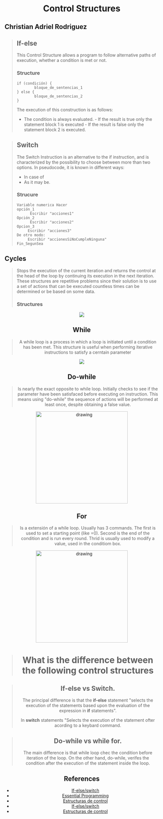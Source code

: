 

# <center>  Control Structures 
## Christian Adriel Rodriguez
> ## If-else 
>This Control Structure allows a program to follow alternative paths of execution, whether a condition is met or not.
>
> ### **Structure**
> 
>     if (condición) {
>             bloque_de_sentencias_1
>     } else {
>             bloque_de_sentencias_2
>     }
>     
>    The execution of this construction is as follows:
>    - The condition is always evaluated.
         -  If the result is true only the statement block 1 is executed
         -  If the result is false only the statement block 2 is executed.

> ## Switch 
> The Switch Instruction is an alternative to the if instruction, and is characterized by the possibility to choose between more than two options. In pseudocode, it is known in different ways:
> - In case of
> - As it may be. 
>
> ### **Strucure**
>
>     Variable numerica Hacer
>     opción_1
>           Escribir "acciones1"
>     Opción_2
>           Escribir "acciones2"
>     Opcion_3
>          Escribir "acciones3"
>     De otro modo:
>          Escribir "accionesSiNoCumpleNinguna"
>     Fin_SegunSea


## Cycles 
>Stops the execution of the current iteration and returns the
control at the head of the loop by continuing its execution in the
next iteration.
These structures are repetitive problems since their solution is to use a set of actions that can be executed countless times can be determined or be based on some data.
>
> ### **Structures**
<center>
 <img src="https://sites.google.com/site/programmersuni/_/rsrc/1465345632564/estructura-de-control-repetitiva/rep.PNG?height=161&width=200"><br> 
<center>

## While 
> A while loop is a process in which a loop is initiated until a condition has been met. This structure is useful when performing iterative instructions to satisfy a cerntain parameter
 
<center>
 <img src="https://www.guru99.com/images/1/020819_0538_CLoopsForW1.png"><br> 
<center>


## Do-while
> Is nearly the exact opposite to while loop. Initially checks to see if the parameter have been satisfaced before executing on instruction.
> This means using "do-while" the sequence of actions will be performed at least once, despite obtaining a false value.



<center> 
<img src="http://www.utn.edu.ec/reduca/programacion/estructuras/RepetitivasHagaMientras.png" default
 alt="drawing" width="300"/
><br>


## For
> Is a extensión of a while loop. Usually has 3 commands. The first is used to set a starting point (like =0). Second is the end of the condition and is run every round. Thrid is usually used to modify a value, used in the conditiom box.
>
> 
<center> 
<img src="https://www.guru99.com/images/2013/04/switch_flowchart.png" default
 alt="drawing" width="300"/
><br>

> # <center> What is the difference between the following control structures

> ## If-else vs Switch.
> The principal difference is that the **if-else** statement "selects the execution of the statements based upon the evaluation of the expression in **if** statements".
> 
> In **switch** statements "Selects the execution of the statement ofter acording to a keybard command.

> ## Do-while vs while for.
>The main difference is that while loop chec the condition before iteration of the loop. On the other hand, do-while, verifes the condition after the execution of the statement inside the loop.

## References

- [If-else/switch ](https://www.cs.fsu.edu/~myers/c++/notes/control1.html)
- [Essential Programming ](https://towardsdatascience.com/essential-programming-control-structures-2e5e73285df4#:~:text=Control%20Structures%20are%20the%20blocks,if%20a%20condition%20is%20met.)
-  [Estructuras de control ](https://www.mclibre.org/consultar/php/lecciones/php-estructuras-control-condicional-if.html#if-else)
- [If-else/switch ](https://www.cs.fsu.edu/~myers/c++/notes/control1.html)
- [Estructuras de control](http://www.utn.edu.ec/reduca/programacion/estructuras/estructuras_de_control.html)
